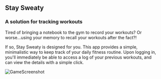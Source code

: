  ## Stay Sweaty 

 ### A solution for tracking workouts

Tired of bringing a notebook to the gym to record your workouts? Or worse...using your memory to recall your workouts after the fact?! 

If so, Stay Sweaty is designed for you. This app provides a simple, minimalistic way to keep track of your daily fitness routine. Upon logging in, you'll immediately be able to access a log of your previous workouts, and can view the details with a simple click. 

![GameScreenshot](https://imgur.com/VBUZqOH)
 